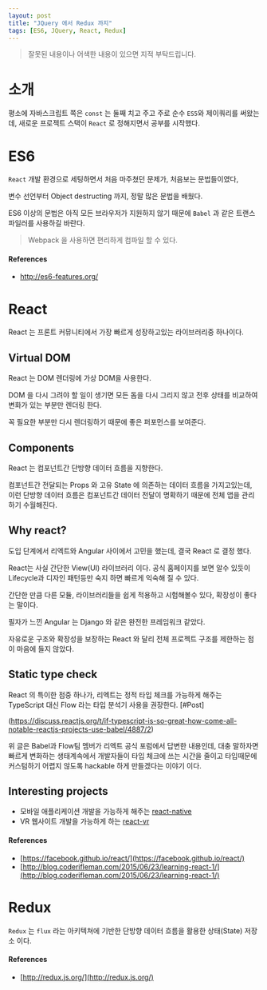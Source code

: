 ```yaml
---
layout: post
title: "JQuery 에서 Redux 까지"
tags: [ES6, JQuery, React, Redux]
---
```


> 잘못된 내용이나 어색한 내용이 있으면 지적 부탁드립니다.
 
# 소개
평소에 자바스크립트 쪽은 `const` 는 둘째 치고 주고 주로 순수 `ES5`와 제이쿼리를 써왔는데, 새로운 프로젝트 스택이 `React` 로 정해지면서 공부를 시작했다.
  
# ES6
`React` 개발 환경으로 세팅하면서 처음 마주쳤던 문제가, 처음보는 문법들이였다, 

변수 선언부터 Object destructing 까지, 정말 많은 문법을 배웠다.

ES6 이상의 문법은 아직 모든 브라우저가 지원하지 않기 때문에 `Babel` 과 같은 트랜스파일러를 사용하길 바란다.

> Webpack 을 사용하면 편리하게 컴파일 할 수 있다.

#### References
* http://es6-features.org/

# React
React 는 프론트 커뮤니티에서 가장 빠르게 성장하고있는 라이브러리중 하나이다.

## Virtual DOM
React 는 DOM 렌더링에 가상 DOM을 사용한다.

DOM 을 다시 그려야 할 일이 생기면 모든 돔을 다시 그리지 않고 전후 상태를 비교하여 변화가 있는 부분만 렌더링 한다.

꼭 필요한 부분만 다시 렌더링하기 때문에 좋은 퍼포먼스를 보여준다.

## Components
React 는 컴포넌트간 단방향 데이터 흐름을 지향한다.

컴포넌트간 전달되는 Props 와 고유 State 에 의존하는 데이터 흐름을 가지고있는데, 이런 단방향 데이터 흐름은 컴포넌트간 데이터 전달이 명확하기 때문에 전체 앱을 관리하기 수월해진다.

## Why react?
도입 단계에서 리엑트와 Angular 사이에서 고민을 했는데, 결국 React 로 결정 했다.

React는 사실 간단한 View(UI) 라이브러리 이다. 공식 홈페이지를 보면 알수 있듯이 Lifecycle과 디자인 패턴등만 숙지 하면 빠르게 익숙해 질 수 있다.

간단한 만큼 다른 모듈, 라이브러리들을 쉽게 적용하고 시험해볼수 있다, 확장성이 좋다는 말이다.

필자가 느낀 Angular 는 Django 와 같은 완전한 프레임워크 같았다.

자유로운 구조와 확장성을 보장하는 React 와 달리 전체 프로젝트 구조를 제한하는 점이 마음에 들지 않았다.

## Static type check
React 의 특이한 점중 하나가, 리엑트는 정적 타입 체크를 가능하게 해주는 TypeScript 대신 Flow 라는 타입 분석기 사용을 권장한다. [#Post]

(https://discuss.reactjs.org/t/if-typescript-is-so-great-how-come-all-notable-reactjs-projects-use-babel/4887/2)

위 글은 Babel과 Flow팀 멤버가 리엑트 공식 포럼에서 답변한 내용인데, 대충 말하자면 빠르게 변화하는 생태계속에서 개발자들이 타입 체크에 쓰는 시간을 줄이고 타입때문에 커스텀하기 어렵지 않도록 hackable 하게 만들겠다는 이야기 이다.

## Interesting projects
- 모바일 애플리케이션 개발을 가능하게 해주는 [react-native](https://facebook.github.io/react-native)
- VR 웹사이트 개발을 가능하게 하는 [react-vr](https://facebook.github.io/react-vr)

#### References
* [https://facebook.github.io/react/](https://facebook.github.io/react/)
* [http://blog.coderifleman.com/2015/06/23/learning-react-1/](http://blog.coderifleman.com/2015/06/23/learning-react-1/)

# Redux
`Redux` 는 `flux` 라는 아키텍쳐에 기반한 단방향 데이터 흐름을 활용한 상태(State) 저장소 이다.

#### References
* [http://redux.js.org/](http://redux.js.org/)